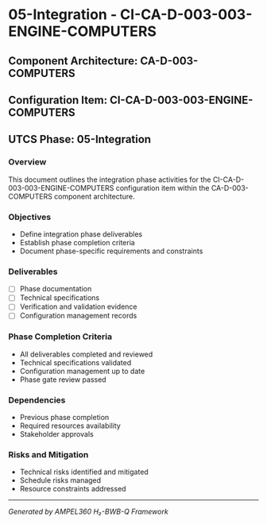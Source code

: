 # 05-Integration - CI-CA-D-003-003-ENGINE-COMPUTERS

## Component Architecture: CA-D-003-COMPUTERS
## Configuration Item: CI-CA-D-003-003-ENGINE-COMPUTERS
## UTCS Phase: 05-Integration

### Overview
This document outlines the integration phase activities for the CI-CA-D-003-003-ENGINE-COMPUTERS configuration item within the CA-D-003-COMPUTERS component architecture.

### Objectives
- Define integration phase deliverables
- Establish phase completion criteria
- Document phase-specific requirements and constraints

### Deliverables
- [ ] Phase documentation
- [ ] Technical specifications
- [ ] Verification and validation evidence
- [ ] Configuration management records

### Phase Completion Criteria
- All deliverables completed and reviewed
- Technical specifications validated
- Configuration management up to date
- Phase gate review passed

### Dependencies
- Previous phase completion
- Required resources availability
- Stakeholder approvals

### Risks and Mitigation
- Technical risks identified and mitigated
- Schedule risks managed
- Resource constraints addressed

---
*Generated by AMPEL360 H₂-BWB-Q Framework*
